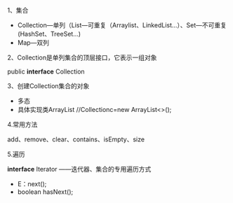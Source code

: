 1、集合

- Collection—单列（List—可重复（Arraylist、LinkedList...）、Set—不可重复(HashSet、TreeSet...)
- Map—双列

2、Collection是单列集合的顶层接口，它表示一组对象

public **interface** Collection<E>

3、创建Collection集合的对象

- 多态
- 具体实现类ArrayList  //Collection<String>c=new ArrayList<>();

4.常用方法

add、remove、clear、contains、isEmpty、size

5.遍历

**interface** Iterator<E> ——迭代器、集合的专用遍历方式

- E：next();
- boolean hasNext();

